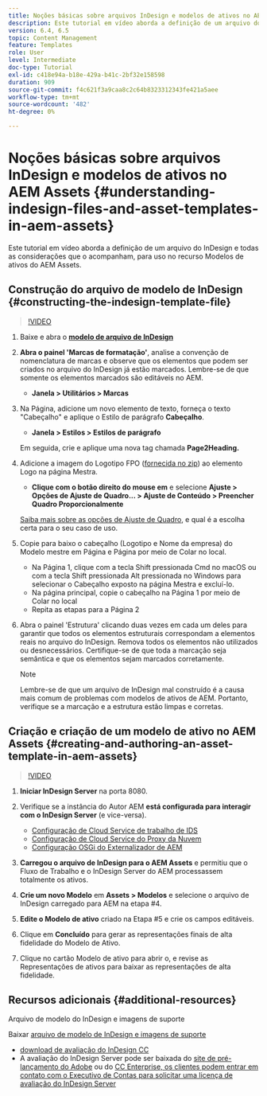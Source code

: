 ```yaml
---
title: Noções básicas sobre arquivos InDesign e modelos de ativos no AEM Assets
description: Este tutorial em vídeo aborda a definição de um arquivo do InDesign e todas as considerações que o acompanham, para uso no recurso Modelos de ativos do AEM Assets.
version: 6.4, 6.5
topic: Content Management
feature: Templates
role: User
level: Intermediate
doc-type: Tutorial
exl-id: c418e94a-b18e-429a-b41c-2bf32e158598
duration: 909
source-git-commit: f4c621f3a9caa8c2c64b8323312343fe421a5aee
workflow-type: tm+mt
source-wordcount: '482'
ht-degree: 0%

---
```


# Noções básicas sobre arquivos InDesign e modelos de ativos no AEM Assets {#understanding-indesign-files-and-asset-templates-in-aem-assets}

Este tutorial em vídeo aborda a definição de um arquivo do InDesign e todas as considerações que o acompanham, para uso no recurso Modelos de ativos do AEM Assets.

## Construção do arquivo de modelo de InDesign {#constructing-the-indesign-template-file}

>[!VIDEO](https://video.tv.adobe.com/v/19293?quality=12&learn=on)

1. Baixe e abra o [**modelo de arquivo de InDesign**](assets/asset-templates-tutorial-video--supporting-files.zip)
2. **Abra o painel &#39;Marcas de formatação&#39;**, analise a convenção de nomenclatura de marcas e observe que os elementos que podem ser criados no arquivo do InDesign já estão marcados. Lembre-se de que somente os elementos marcados são editáveis no AEM.

   * **Janela > Utilitários > Marcas**

3. Na Página, adicione um novo elemento de texto, forneça o texto &quot;Cabeçalho&quot; e aplique o Estilo de parágrafo **Cabeçalho**.

   * **Janela > Estilos > Estilos de parágrafo**

   Em seguida, crie e aplique uma nova tag chamada **Page2Heading.**

4. Adicione a imagem do Logotipo FPO ([fornecida no zip](assets/asset-templates-tutorial-video--supporting-files.zip)) ao elemento Logo na página Mestra.

   * **Clique com o botão direito do mouse em** e selecione **Ajuste > Opções de Ajuste de Quadro... > Ajuste de Conteúdo > Preencher Quadro Proporcionalmente**

   [Saiba mais sobre as opções de Ajuste de Quadro](https://helpx.adobe.com/indesign/using/frames-objects.html#fitting_objects_to_frames), e qual é a escolha certa para o seu caso de uso.

5. Copie para baixo o cabeçalho (Logotipo e Nome da empresa) do Modelo mestre em Página e Página por meio de Colar no local.

   * Na Página 1, clique com a tecla Shift pressionada Cmd no macOS ou com a tecla Shift pressionada Alt pressionada no Windows para selecionar o Cabeçalho exposto na página Mestra e excluí-lo.
   * Na página principal, copie o cabeçalho na Página 1 por meio de Colar no local
   * Repita as etapas para a Página 2

6. Abra o painel &#39;Estrutura&#39; clicando duas vezes em cada um deles para garantir que todos os elementos estruturais correspondam a elementos reais no arquivo do InDesign. Remova todos os elementos não utilizados ou desnecessários. Certifique-se de que toda a marcação seja semântica e que os elementos sejam marcados corretamente.

   >[!NOTE]
   >
   >Lembre-se de que um arquivo de InDesign mal construído é a causa mais comum de problemas com modelos de ativos de AEM. Portanto, verifique se a marcação e a estrutura estão limpas e corretas.

## Criação e criação de um modelo de ativo no AEM Assets {#creating-and-authoring-an-asset-template-in-aem-assets}

>[!VIDEO](https://video.tv.adobe.com/v/19294?quality=12&learn=on)

1. **Iniciar InDesign Server** na porta 8080.
2. Verifique se a instância do Autor AEM **está configurada para interagir com o InDesign Server** (e vice-versa).

   * [Configuração de Cloud Service de trabalho de IDS](http://localhost:4502/etc/cloudservices/proxy/ids.html)
   * [Configuração de Cloud Service do Proxy da Nuvem](http://localhost:4502/etc/cloudservices/proxy.html)
   * [Configuração OSGi do Externalizador de AEM](http://localhost:4502/system/console/configMgr)

3. **Carregou o arquivo de InDesign para o AEM Assets** e permitiu que o Fluxo de Trabalho e o InDesign Server do AEM processassem totalmente os ativos.
4. **Crie um novo Modelo** em **Assets > Modelos** e selecione o arquivo de InDesign carregado para AEM na etapa #4.
5. **Edite o Modelo de ativo** criado na Etapa #5 e crie os campos editáveis.
6. Clique em **Concluído** para gerar as representações finais de alta fidelidade do Modelo de Ativo.
7. Clique no cartão Modelo de ativo para abrir o, e revise as Representações de ativos para baixar as representações de alta fidelidade.

## Recursos adicionais {#additional-resources}

Arquivo de modelo do InDesign e imagens de suporte

Baixar [arquivo de modelo de InDesign e imagens de suporte](assets/asset-templates-tutorial-video--supporting-files-1.zip)

* [download de avaliação do InDesign CC](https://creative.adobe.com/products/download/indesign)
* A avaliação do InDesign Server pode ser baixada do [site de pré-lançamento do Adobe](https://www.adobeprerelease.com/) ou do [CC Enterprise, os clientes podem entrar em contato com o Executivo de Contas para solicitar uma licença de avaliação do InDesign Server](https://www.adobe.com/products/indesignserver/faq.html)
